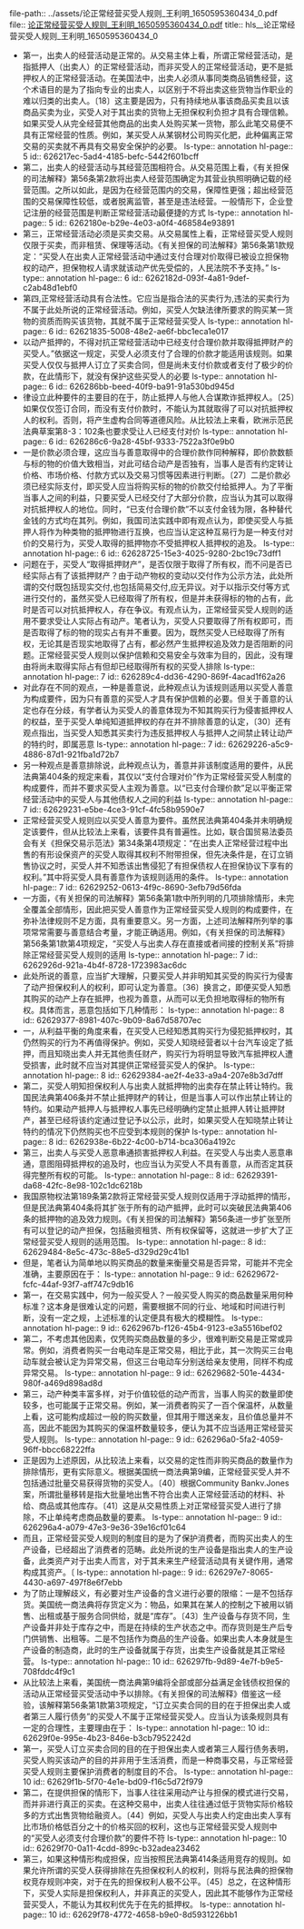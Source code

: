 file-path:: ../assets/论正常经营买受人规则_王利明_1650595360434_0.pdf
file:: [论正常经营买受人规则_王利明_1650595360434_0.pdf](../assets/论正常经营买受人规则_王利明_1650595360434_0.pdf)
title:: hls__论正常经营买受人规则_王利明_1650595360434_0

- 第一，出卖人的经营活动是正常的。从交易主体上看，所谓正常经营活动，是指抵押人（出卖人）的正常经营活动，而非买受人的正常经营活动，更不是抵押权人的正常经营活动。在美国法中，出卖人必须从事同类商品销售经营，这个术语目的是为了指向专业的出卖人，以区别于不将出卖这些货物当作职业的难以归类的出卖人。〔18〕这主要是因为，只有持续地从事该商品买卖且以该商品买卖为业，买受人对于其出卖的货物上无担保权利负担才具有合理信赖。如果买受人从完全经营其他商品的出卖人处购买某一货物，那么此笔交易便不具有正常经营的性质。例如，某买受人从某钢材公司购买化肥，此种偏离正常交易的买卖就不再具有交易安全保护的必要。
  ls-type:: annotation
  hl-page:: 5
  id:: 626217ec-5ad4-4185-befc-5442f601bcff
- 第二，出卖人的经营活动与其经营范围相符合。从交易范围上看，《有关担保的司法解释》第56条第2款将出卖人经营范围确定为其营业执照明确记载的经营范围。之所以如此，是因为在经营范围内的交易，保障性更强；超出经营范围的交易保障性较低，或者脱离监管，甚至是违法经营。一般情形下，企业登记注册的经营范围是判断正常经营活动最便捷的方式
  ls-type:: annotation
  hl-page:: 5
  id:: 6262180e-b29e-4e03-a0f4-468584e93891
- 第三，正常经营活动必须是买卖交易。从交易属性上看，正常经营买受人规则仅限于买卖，而非租赁、保理等活动。《有关担保的司法解释》第56条第1款规定：“买受人在出卖人正常经营活动中通过支付合理对价取得已被设立担保物权的动产，担保物权人请求就该动产优先受偿的，人民法院不予支持。”
  ls-type:: annotation
  hl-page:: 6
  id:: 6262182d-093f-4a81-9def-c2ab48d1ebf0
- 第四,正常经营活动具有合法性。它应当是指合法的买卖行为,违法的买卖行为不属于此处所说的正常经营活动。例如，买受人欠缺法律所要求的购买某一货物的资质而购买该货物，其就不属于正常经营买受人
  ls-type:: annotation
  hl-page:: 6
  id:: 62621835-5008-48e2-ae6f-bbc1eca1e017
- 以动产抵押的，不得对抗正常经营活动中已经支付合理价款并取得抵押财产的买受人。”依据这一规定，买受人必须支付了合理的价款才能适用该规则。如果买受人仅仅与抵押人订立了买卖合同，但是尚未支付价款或者支付了极少的价款，在此情形下，就没有保护这些买受人的必要
  ls-type:: annotation
  hl-page:: 6
  id:: 626286bb-beed-40f9-ba91-91a530bd945d
- 律设立此种要件的主要目的在于，防止抵押人与他人合谋欺诈抵押权人。〔25〕如果仅仅签订合同，而没有支付价款时，不能认为其就取得了可以对抗抵押权人的权利。否则，将产生虚构合同等道德风险。从比较法上来看，欧洲示范民法典草案第8-3：102条也要求受让人已经支付对价
  ls-type:: annotation
  hl-page:: 6
  id:: 626286c6-9a28-45bf-9333-7522a3f0e9b0
- 一是价款必须合理，这应当与善意取得中的合理价款作同种解释，即价款数额与标的物的价值大致相当，对此可结合动产是否独有，当事人是否有约定转让价格、市场价格、付款方式以及交易习惯等因素进行判断。〔27〕二是价款必须已经实际支付，即买受人应当将购买标的物的价款交付给抵押人。为了平衡当事人之间的利益，只要买受人已经交付了大部分价款，应当认为其可以取得对抗抵押权人的地位。同时，“已支付合理价款”不以支付金钱为限，各种替代金钱的方式均在其列。例如，我国司法实践中即有观点认为，即使买受人与抵押人将作为种类物的抵押物进行互换，也应当认定这种互易行为是一种支付对价的交易行为，买受人取得的抵押物亦不受抵押权人抵押权的追及。
  ls-type:: annotation
  hl-page:: 6
  id:: 62628725-15e3-4025-9280-2bc19c73dff1
- 问题在于，买受人“取得抵押财产”，是否仅限于取得了所有权，而不问是否已经实际占有了该抵押财产？由于动产物权的变动以交付作为公示方法，此处所谓的交付既包括现实交付,也包括简易交付,应无异议。对于以指示交付等方式进行交付的，虽然买受人已经取得了所有权，但是并未获得标的物的占有，此时是否可以对抗抵押权人，存在争议。有观点认为，正常经营买受人规则的适用不要求受让人实际占有动产。笔者认为，买受人只要取得了所有权即可，而是否取得了标的物的现实占有并不重要。因为，既然买受人已经取得了所有权，无论其是否现实地取得了占有，都必然产生抵押权追及效力是否阻断的问题。正常经营买受人规则以保护信赖和交易安全与效率为目的，因此，没有理由将尚未取得实际占有但却已经取得所有权的买受人排除
  ls-type:: annotation
  hl-page:: 7
  id:: 626289c4-dd36-4290-869f-4acad1f62a26
- 对此存在不同的观点，一种是善意说，此种观点认为该规则适用以买受人善意为构成要件，因为只有善意的买受人才具有保护信赖的必要。但关于善意的认定也存在分歧，有学者认为买受人的善意体现为不知其购买行为侵害抵押权人的权益，至于买受人单纯知道抵押权的存在并不排除善意的认定，〔30〕还有观点指出，当买受人知悉其买卖行为违反抵押权人与抵押人之间禁止转让动产的特约时，即属恶意
  ls-type:: annotation
  hl-page:: 7
  id:: 62629226-a5c9-4886-87d1-921fba1d72b7
- 另一种观点是善意排除说，此种观点认为，善意并非该制度适用的要件，从民法典第404条的规定来看，其仅以“支付合理对价”作为正常经营买受人制度的构成要件，而并不要求买受人主观为善意。以“已支付合理价款”足以平衡正常经营活动中的买受人与其他债权人之间的利益
  ls-type:: annotation
  hl-page:: 7
  id:: 62629231-e5be-4ce3-91cf-4fc58b9590e7
- 正常经营买受人规则应以买受人善意为要件。虽然民法典第404条并未明确规定该要件，但从比较法上来看，该要件具有普遍性。比如，联合国贸易法委员会有关《担保交易示范法》第34条第4项规定：“在出卖人正常经营过程中出售的有形设保资产的买受人取得其权利不附带担保，但先决条件是，在订立销售协议之时，买受人并不知悉该出售侵犯了有担保债权人在担保协议下享有的权利。”其中将买受人具有善意作为该规则适用的条件。
  ls-type:: annotation
  hl-page:: 7
  id:: 62629252-0613-4f9c-8690-3efb79d56fda
- 一方面，《有关担保的司法解释》第56条第1款中所列明的几项排除情形，未完全覆盖全部情形，因此把买受人善意作为正常经营买受人规则的构成要件，在弥补法律规则不足方面，具有重要意义。另一方面，上述司法解释所列举的事项常常需要与善意结合考量，才能正确适用。例如，《有关担保的司法解释》第56条第1款第4项规定，“买受人与出卖人存在直接或者间接的控制关系”将排除正常经营买受人规则的适用
  ls-type:: annotation
  hl-page:: 7
  id:: 6262926d-921a-4b4f-8728-1723983ac6dc
- 此处所说的善意，应当扩大理解，只要买受人并非明知其买受的购买行为侵害了动产担保权利人的权利，即可认定为善意。〔36〕换言之，即便买受人知悉其购买的动产上存在抵押，也视为善意，从而可以无负担地取得标的物所有权。具体而言，恶意包括如下几种情形：
  ls-type:: annotation
  hl-page:: 8
  id:: 62629377-8981-407c-9b09-8a67d58707ec
- 一，从利益平衡的角度来看，在买受人已经知悉其购买行为侵犯抵押权时，其仍然购买的行为不再值得保护。例如，买受人知晓经营者以十台汽车设定了抵押，而且知晓出卖人并无其他责任财产，购买行为将明显导致汽车抵押权人遭受损害，此时就不应当对其提供正常经营买受人的保护。
  ls-type:: annotation
  hl-page:: 8
  id:: 62629384-ae2f-4e33-a9a4-207e8b3d7dff
- 第二，买受人明知担保权利人与出卖人就抵押物的出卖存在禁止转让特约。我国民法典第406条并不禁止抵押财产的转让，但是当事人可以作出禁止转让的特约。如果动产抵押人与抵押权人事先已经明确约定禁止抵押人转让抵押财产，甚至已经将该约定通过登记予以公示，此时，如果买受人在知晓禁止转让特约的情况下仍然购买也不应受到本规则的保护
  ls-type:: annotation
  hl-page:: 8
  id:: 6262938e-6b22-4c00-b714-bca306a4192c
- 第三，出卖人与买受人恶意串通损害抵押权人利益。在买受人与出卖人恶意串通，意图阻碍抵押权的追及时，也应当认为买受人不具有善意，从而否定其获得完整所有权的可能。
  ls-type:: annotation
  hl-page:: 8
  id:: 62629391-da68-42fc-8e98-102c1dc6218b
- 我国原物权法第189条第2款将正常经营买受人规则仅适用于浮动抵押的情形，但是民法典第404条将其扩张于所有的动产抵押，此时可以突破民法典第406条的抵押物的追及效力规则。《有关担保的司法解释》第56条进一步扩张至所有可以登记的动产担保，包括融资租赁、所有权保留等，这就进一步扩大了正常经营买受人规则的适用范围。
  ls-type:: annotation
  hl-page:: 8
  id:: 62629484-8e5c-473c-88e5-d329d29c41b1
- 但是，笔者认为简单地以购买商品的数量来衡量交易是否异常，可能并不完全准确，主要原因在于：
  ls-type:: annotation
  hl-page:: 9
  id:: 62629672-fcfc-44af-93f7-aff747c9db16
- 第一，在交易实践中，何为一般买受人？一般买受人购买的商品数量采用何种标准？这本身是很难认定的问题，需要根据不同的行业、地域和时间进行判断，没有一定之规，上述标准的认定便具有极大的模糊性。
  ls-type:: annotation
  hl-page:: 9
  id:: 6262967b-f126-45b4-9123-e3a5516bef02
- 第二，不考虑其他因素，仅凭购买商品数量的多少，很难判断交易是正常或异常。例如，消费者购买一台电动车是正常交易，相比于此，其一次购买三台电动车就会被认定为异常交易，但这三台电动车分别送给亲友使用，同样不构成异常交易。
  ls-type:: annotation
  hl-page:: 9
  id:: 62629682-501e-4434-980f-a469d898ad8d
- 第三，动产种类丰富多样，对于价值较低的动产而言，当事人购买的数量即使较多，也可能属于正常交易。例如，某一消费者购买了一百个保温杯，从数量上看，这可能构成超过一般的购买数量，但其用于赠送亲友，且价值总量并不高，因此不能因为其购买的保温杯数量较多，便认为其不应当适用正常经营买受人规则。
  ls-type:: annotation
  hl-page:: 9
  id:: 626296a0-5fa2-4059-96ff-bbcc68222ffa
- 正是因为上述原因，从比较法上来看，以交易的定性而非购买商品的数量作为排除情形，更有实际意义。根据美国统一商法典第9编，正常经营买受人并不包括通过批量交易获得货物的买受人。〔40〕根据Community Bankv.Jones案，所谓批量移转是指大批量地出售不符合出卖人正常经营活动的材料、补给、商品或其他库存。〔41〕这是从交易性质上对正常经营买受人进行了排除，不止单纯考虑商品数量的要素。
  ls-type:: annotation
  hl-page:: 9
  id:: 626296a4-a079-47e3-9e36-39e16cf01c64
- 而且，正常经营买受人规则的制度目的是为了保护消费者，而购买出卖人的生产设备，已经超出了消费者的范畴。此处所说的生产设备是指出卖人的生产设备，此类资产对于出卖人而言，对于其未来生产经营活动具有关键作用，通常构成其资产。〔
  ls-type:: annotation
  hl-page:: 9
  id:: 626297e7-8065-4430-a697-497f8e6f7ebb
- 为了防止理解歧义，有必要对生产设备的含义进行必要的限缩：一是不包括存货。美国统一商法典将存货定义为：物品，如果其在某人的控制之下被用以销售、出租或基于服务合同供给，就是“库存”。〔43〕生产设备与存货不同，生产设备并非处于库存之中，而是在持续的生产状态之中。而存货则是生产后专门供销售、出租等。二是不包括作为商品的生产设备。如果出卖人本身就是生产设备的制造商，此时的生产设备就属于存货，出卖生产设备就是其正常经营。
  ls-type:: annotation
  hl-page:: 10
  id:: 626297fb-9d89-4e7f-b9e5-708fddc4f9c1
- 从比较法上来看，美国统一商法典第9编将全部或部分益满足金钱债权担保的活动从正常经营买受活动中予以排除。《有关担保的司法解释》借鉴这一经验，该解释第56条第1款第3项规定，“订立买卖合同的目的在于担保出卖人或者第三人履行债务”的买受人不属于正常经营买受人。应当认为该条规则具有一定的合理性，主要理由在于：
  ls-type:: annotation
  hl-page:: 10
  id:: 62629f0e-995e-4b23-846e-b3cb7952242d
- 第一，买受人订立买卖合同的目的在于担保出卖人或者第三人履行债务表明，买受人购买该动产的目的并非用于生活消费，而是一种商事交易，与正常经营买受人规则主要保护消费者的制度目的不合。
  ls-type:: annotation
  hl-page:: 10
  id:: 62629f1b-5f70-4e1e-bd09-f16c5d72f979
- 第二，在提供担保的情形下，当事人往往采用动产让与担保的模式进行交易，而并非进行真正的买卖。在这种交易中，出卖人往往通过低于货物实际价格较多的方式出售货物给融资人。〔44〕例如，买受人与出卖人约定由出卖人享有比市场价格低百分之十的价格买回的权利，这也与正常经营买受人规则中的“买受人必须支付合理价款”的要件不符
  ls-type:: annotation
  hl-page:: 10
  id:: 62629f70-0a11-4cdd-899c-b32adea23462
- 第三，如果这种情形构成担保，应当按照民法典第414条适用竞存的规则。如果允许所谓的买受人获得排除在先担保权利人的权利，则将与民法典的担保物权竞存规则冲突，对于在先的担保权利人极不公平。〔45〕总之，在这种情形下，买受人实际是担保权利人，并非真正的买受人，因此其不能够作为正常经营买受人，不能认为其权利优先于在先的抵押权。
  ls-type:: annotation
  hl-page:: 10
  id:: 62629f78-4772-4658-b9e0-8d5931226bb1